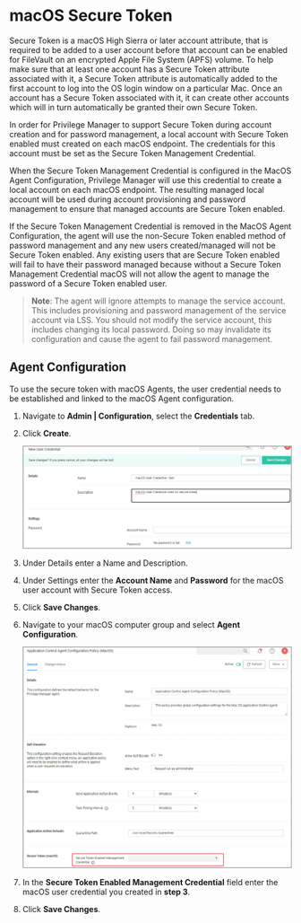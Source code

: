 [title]: # (macOS Secure Token)
[tags]: # (local service accounts)
[priority]: # (3004)
# macOS Secure Token

Secure Token is a macOS High Sierra or later account attribute, that is required to be added to a user account before that account can be enabled for FileVault on an encrypted Apple File System (APFS) volume. To help make sure that at least one account has a Secure Token attribute associated with it, a Secure Token attribute is automatically added to the first account to log into the OS login window on a particular Mac. Once an account has a Secure Token associated with it, it can create other accounts which will in turn automatically be granted their own Secure Token.

In order for Privilege Manager to support Secure Token during account creation and for password management, a local account with Secure Token enabled must created on each macOS endpoint. The credentials for this account must be set as the Secure Token Management Credential.

When the Secure Token Management Credential is configured in the MacOS Agent Configuration, Privilege Manager will use this credential to create a local account on each macOS endpoint. The resulting managed local account will be used during account provisioning and password management to ensure that managed accounts are Secure Token enabled.

If the Secure Token Management Credential is removed in the MacOS Agent Configuration, the agent will use the non-Secure Token enabled method of password management and any new users created/managed will not be Secure Token enabled. Any existing users that are Secure Token enabled will fail to have their password managed because without a Secure Token Management Credential macOS will not allow the agent to manage the password of a Secure Token enabled user.

>**Note**:
>The agent will ignore attempts to manage the service account. This includes provisioning and password management of the service account via LSS. You should not modify the service account, this includes changing its local password. Doing so may invalidate its configuration and cause the agent to fail password management.

## Agent Configuration

To use the secure token with macOS Agents, the user credential needs to be established and linked to the macOS Agent configuration.

1. Navigate to __Admin | Configuration__, select the __Credentials__ tab.
1. Click __Create__.

   ![new](images/secure-token/macOS-credential-1.png "New User Credential")
1. Under Details enter a Name and Description.
1. Under Settings enter the __Account Name__ and __Password__ for the macOS user account with Secure Token access.
1. Click __Save Changes__.
1. Navigate to your macOS computer group and select __Agent Configuration__.

   ![add](images/secure-token/macOS-credential-2.png "Add credential to macOS agent configuration")
1. In the __Secure Token Enabled Management Credential__ field enter the macOS user credential you created in __step 3__.
1. Click __Save Changes__.
